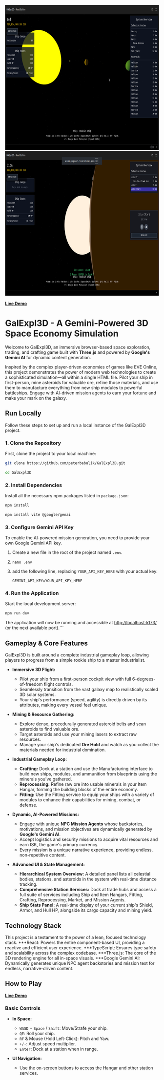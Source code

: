 <div align="center">
<img width="1200" height="475" alt="GHBanner" src="https://github.com/peterbabulik/GalExpl3D/blob/main/Screenshot_20250908_002837.png" />
<img width="1200" height="475" alt="GHBanner" src="https://github.com/peterbabulik/GalExpl3D/blob/main/Screenshot_20250908_003543.png" />
</div>


**[Live Demo](https://peterbabulik.github.io/GalExpl3D/)**


# GalExpl3D - A Gemini-Powered 3D Space Economy Simulation

Welcome to GalExpl3D, an immersive browser-based space exploration, trading, and crafting game built with **Three.js** and powered by **Google's Gemini AI** for dynamic content generation.

Inspired by the complex player-driven economies of games like EVE Online, this project demonstrates the power of modern web technologies to create a sophisticated simulation—all within a single HTML file. Pilot your ship in first-person, mine asteroids for valuable ore, refine those materials, and use them to manufacture everything from new ship modules to powerful battleships. Engage with AI-driven mission agents to earn your fortune and make your mark on the galaxy.

## Run Locally

Follow these steps to set up and run a local instance of the GalExpl3D project.

### 1. Clone the Repository
First, clone the project to your local machine:
```sh
git clone https://github.com/peterbabulik/GalExpl3D.git
```
```sh
cd GalExpl3D
```

### 2. Install Dependencies
Install all the necessary npm packages listed in `package.json`:
```sh
npm install
```
```sh
npm install vite @google/genai
```

### 3. Configure Gemini API Key
To enable the AI-powered mission generation, you need to provide your own Google Gemini API key.

1.  Create a new file in the root of the project named `.env`.
2.  ```
    nano .env
    ```
3.  add the following line, replacing `YOUR_API_KEY_HERE` with your actual key:
    ```
    GEMINI_API_KEY=YOUR_API_KEY_HERE
    ```

### 4. Run the Application
Start the local development server:
```sh
npm run dev
```
The application will now be running and accessible at [http://localhost:5173/](http://localhost:5173/) (or the next available port).```



## Gameplay & Core Features

GalExpl3D is built around a complete industrial gameplay loop, allowing players to progress from a simple rookie ship to a master industrialist.

*   **Immersive 3D Flight:**
    *   Pilot your ship from a first-person cockpit view with full 6-degrees-of-freedom flight controls.
    *   Seamlessly transition from the vast galaxy map to realistically scaled 3D solar systems.
    *   Your ship's performance (speed, agility) is directly driven by its attributes, making every vessel feel unique.

*   **Mining & Resource Gathering:**
    *   Explore dense, procedurally generated asteroid belts and scan asteroids to find valuable ore.
    *   Target asteroids and use your mining lasers to extract raw resources.
    *   Manage your ship's dedicated **Ore Hold** and watch as you collect the materials needed for industrial domination.

*   **Industrial Gameplay Loop:**
    *   **Crafting:** Dock at a station and use the Manufacturing interface to build new ships, modules, and ammunition from blueprints using the minerals you've gathered.
    *   **Reprocessing:** Refine raw ore into usable minerals in your Item Hangar, forming the building blocks of the entire economy.
    *   **Fitting:** Use the Fitting service to equip your ships with a variety of modules to enhance their capabilities for mining, combat, or defense.

*   **Dynamic, AI-Powered Missions:**
    *   Engage with unique **NPC Mission Agents** whose backstories, motivations, and mission objectives are dynamically generated by **Google's Gemini AI**.
    *   Accept logistics and security missions to acquire vital resources and earn ISK, the game's primary currency.
    *   Every mission is a unique narrative experience, providing endless, non-repetitive content.

*   **Advanced UI & State Management:**
    *   **Hierarchical System Overview:** A detailed panel lists all celestial bodies, stations, and asteroids in the system with real-time distance tracking.
    *   **Comprehensive Station Services:** Dock at trade hubs and access a full suite of services including Ship and Item Hangars, Fitting, Crafting, Reprocessing, Market, and Mission Agents.
    *   **Ship Stats Panel:** A real-time display of your current ship's Shield, Armor, and Hull HP, alongside its cargo capacity and mining yield.

## Technology Stack

This project is a testament to the power of a lean, focused technology stack.
***React: Powers the entire component-based UI, providing a reactive and efficient user experience.
***TypeScript: Ensures type safety and scalability across the complex codebase.
***Three.js: The core of the 3D rendering engine for all in-space visuals.
***Google Gemini AI: Dynamically generates unique NPC agent backstories and mission text for endless, narrative-driven content.

## How to Play

**[Live Demo](https://peterbabulik.github.io/GalExpl3D/)**

### Basic Controls
*   **In Space:**
    *   `WASD` + `Space` / `Shift`: Move/Strafe your ship.
    *   `QE`: Roll your ship.
    *   `RF` & Mouse (Hold Left-Click): Pitch and Yaw.
    *   `+/-`: Adjust speed multiplier.
    *   `Enter`: Dock at a station when in range.
   
*   **UI Navigation:**
  
    *   Use the on-screen buttons to access the Hangar and other station services.
